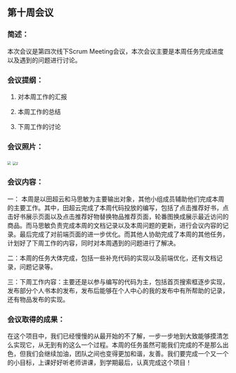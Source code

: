 ## 第十周会议

### 简述：

   本次会议是第四次线下Scrum Meeting会议，本次会议主要是本周任务完成进度以及遇到的问题进行讨论。

 

### 会议提纲：

1. 对本周工作的汇报

2. 本周工作的总结

3. 下周工作的讨论

 

### 会议照片：

 <img src="C:\Users\tcy21\Desktop\1.jpg" style="zoom: 50%;" />

<img src="C:\Users\tcy21\Desktop\2.jpg" alt="2" style="zoom:50%;" />

 

### 会议内容：

   一： 本周是以田超云和马思敏为主要输出对象，其他小组成员辅助他们完成本周的主要工作。其中，田超云完成了本周代码投放的编写，包括了点击推荐好书，点击好书展示页面以及点击推荐好物替换物品推荐页面，轮番图换成展示最近访问的商品。而马思敏负责完成本周的文档记录以及本周问题的更新，进行会议内容的记录。最后完成了对前端页面的进一步优化。而其他人协助完成了本周的其他任务，计划好了下周工作的内容，同时对本周遇到的问题进行了解决。

   二：本周的任务大体完成，包括一些补充代码的实现以及前端优化，还有文档记录，问题记录等。

   三：下周工作内容：主要还是以参与编写的代码为主，包括首页搜索框逐步实现，发布部分个人书本的发布，发布后能够在个人中心的我的发布中有所帮助的记录，还有物品发布的实现。

 

### 会议取得的成果：

​    在这个项目中，我们已经慢慢的从最开始的不了解，一步一步地到大致能够摸清怎么实现它，从无到有的这么一个过程。本周的任务虽然可能我们完成的不是那么出色，但我们会继续加油，团队之间也变得更加和谐，友善。我们要完成一个又一个的小目标，上课好好听老师讲课，到学期最后，认真完成这个项目！